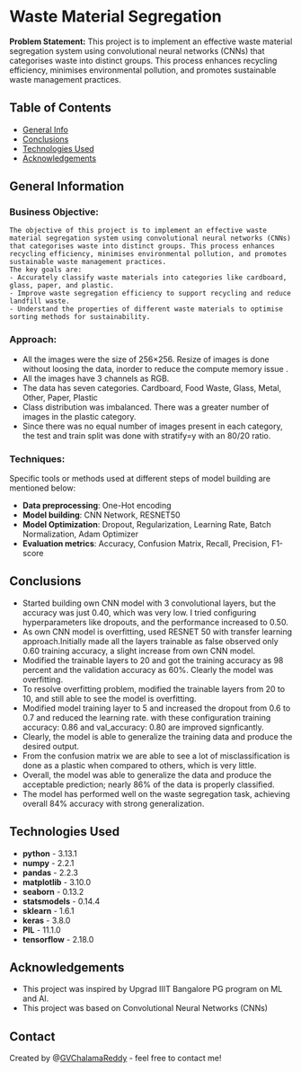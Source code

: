 # Waste Material Segregation
**Problem Statement:** This project is to implement an effective waste material segregation system using convolutional neural networks (CNNs) that categorises waste into distinct groups. This process enhances recycling efficiency, minimises environmental pollution, and promotes sustainable waste management practices.

## Table of Contents
* [General Info](#general-information)
* [Conclusions](#conclusions)
* [Technologies Used](#technologies-used)
* [Acknowledgements](#acknowledgements)

<!-- You can include any other section that is pertinent to your problem -->

## General Information
  ### Business Objective: 
    The objective of this project is to implement an effective waste material segregation system using convolutional neural networks (CNNs) that categorises waste into distinct groups. This process enhances recycling efficiency, minimises environmental pollution, and promotes sustainable waste management practices.
    The key goals are:
    - Accurately classify waste materials into categories like cardboard, glass, paper, and plastic.
    - Improve waste segregation efficiency to support recycling and reduce landfill waste.
    - Understand the properties of different waste materials to optimise sorting methods for sustainability.

  ### Approach:
  - All the images were the size of 256×256. Resize of images is done without loosing the data, inorder to reduce the compute memory issue .
  - All the images have 3 channels as RGB.
  - The data has seven categories. Cardboard, Food Waste, Glass, Metal, Other, Paper, Plastic
  - Class distribution was imbalanced. There was a greater number of images in the plastic category.
  - Since there was no equal number of images present in each category, the test and train split was done with stratify=y with an 80/20 ratio.

 ### Techniques:
 Specific tools or methods used at different steps of model building are mentioned below: 
 -	**Data preprocessing**: One-Hot encoding
 -	**Model building**: CNN Network, RESNET50
 -	**Model Optimization**: Dropout, Regularization, Learning Rate, Batch Normalization, Adam Optimizer
 -	**Evaluation metrics**: Accuracy, Confusion Matrix, Recall, Precision, F1-score

## Conclusions
- Started building own CNN model with 3 convolutional layers, but the accuracy was just 0.40, which was very low. I tried configuring hyperparameters like dropouts, and the performance increased to 0.50.
- As own CNN model is overfitting, used RESNET 50 with transfer learning approach.Initially made all the layers trainable as false observed only 0.60 training accuracy, a slight increase from own CNN model.
- Modified the trainable layers to 20 and got the training accuracy as 98 percent and the validation accuracy as 60%. Clearly the model was overfitting.
- To resolve overfitting problem, modified the trainable layers from 20 to 10, and still able to see the model is overfitting.
- Modified model training layer to 5 and increased the dropout from 0.6 to 0.7 and reduced the learning rate. with these configuration training accuracy: 0.86 and val_accuracy: 0.80 are improved signficantly.
- Clearly, the model is able to generalize the training data and produce the desired output.
- From the confusion matrix we are able to see a lot of misclassification is done as a plastic when compared to others, which is very little.
- Overall, the model was able to generalize the data and produce the acceptable prediction; nearly 86% of the data is properly classified.
- The model has performed well on the waste segregation task, achieving overall 84% accuracy with strong generalization.


## Technologies Used
- **python** - 3.13.1
- **numpy** - 2.2.1
- **pandas** - 2.2.3
- **matplotlib** - 3.10.0
- **seaborn** - 0.13.2
- **statsmodels** - 0.14.4
- **sklearn** - 1.6.1
- **keras** - 3.8.0
- **PIL** - 11.1.0
- **tensorflow** - 2.18.0

## Acknowledgements

- This project was inspired by Upgrad IIIT Bangalore PG program on ML and AI.
- This project was based on Convolutional Neural Networks (CNNs)


## Contact
Created by @[GVChalamaReddy](https://github.com/GVChalamaReddy) - feel free to contact me!

